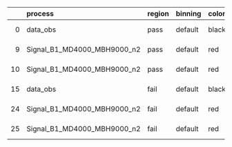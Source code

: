 |    | process                     | region   | binning   | color   | process_type   |   scale | variation   | source_filename                                                     | source_histname   | alias                       | title     |   combine_idx |     lnN |   shapes | syst_type   |   direction |   variation_alias |
|---:|:----------------------------|:---------|:----------|:--------|:---------------|--------:|:------------|:--------------------------------------------------------------------|:------------------|:----------------------------|:----------|--------------:|--------:|---------:|:------------|------------:|------------------:|
|  0 | data_obs                    | pass     | default   | black   | DATA           |       1 | nominal     | ./histograms_for_2DAlphabet_v3//BH_FakeData.root                    | hpass             | FakeData                    | Fake Data |           nan | nan     |      nan | nan         |         nan |               nan |
|  9 | Signal_B1_MD4000_MBH9000_n2 | pass     | default   | red     | SIGNAL         |       1 | lumi        | ./histograms_for_2DAlphabet_v3//BH_Signal_B1_MD4000_MBH9000_n2.root | hpass             | Signal_B1_MD4000_MBH9000_n2 | BH signal |           nan |   1.016 |      nan | lnN         |         nan |               nan |
| 10 | Signal_B1_MD4000_MBH9000_n2 | pass     | default   | red     | SIGNAL         |       1 | nominal     | ./histograms_for_2DAlphabet_v3//BH_Signal_B1_MD4000_MBH9000_n2.root | hpass             | Signal_B1_MD4000_MBH9000_n2 | BH signal |           nan | nan     |      nan | nan         |         nan |               nan |
| 15 | data_obs                    | fail     | default   | black   | DATA           |       1 | nominal     | ./histograms_for_2DAlphabet_v3//BH_FakeData.root                    | hfail             | FakeData                    | Fake Data |           nan | nan     |      nan | nan         |         nan |               nan |
| 24 | Signal_B1_MD4000_MBH9000_n2 | fail     | default   | red     | SIGNAL         |       1 | lumi        | ./histograms_for_2DAlphabet_v3//BH_Signal_B1_MD4000_MBH9000_n2.root | hfail             | Signal_B1_MD4000_MBH9000_n2 | BH signal |           nan |   1.016 |      nan | lnN         |         nan |               nan |
| 25 | Signal_B1_MD4000_MBH9000_n2 | fail     | default   | red     | SIGNAL         |       1 | nominal     | ./histograms_for_2DAlphabet_v3//BH_Signal_B1_MD4000_MBH9000_n2.root | hfail             | Signal_B1_MD4000_MBH9000_n2 | BH signal |           nan | nan     |      nan | nan         |         nan |               nan |